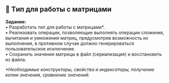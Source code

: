 ## :1234: Tип для работы с матрицами

**Задание:**  
• Разработать тип для работы с матрицами*.  
• Реализовать операции, позволяющие выполнять операции сложения, вычитания и умножения матриц, предусмотрев возможность их выполнения, в противном случае должно генерироваться пользовательское исключение.  
• Сохранить значение матрицы в файл (сериализация) и восстановить из файла.

_*Необходимые конструкторы, свойства и индексаторы, получение копии значения, сравнение значений._
